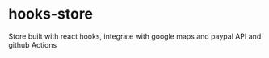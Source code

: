 # hooks-store
Store built with react hooks, integrate with google maps and paypal API and github Actions

